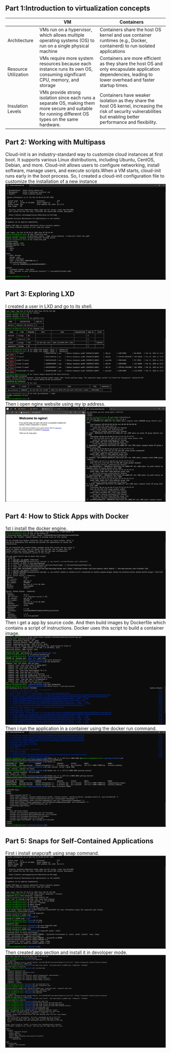 ## Part 1:Introduction to virtualization concepts
|  | VM |Containers |
|----------|----------|----------|
| Architecture  |  VMs run on a hypervisor, which allows multiple operating systems (OS) to run on a single physical machine   |  Containers share the host OS kernel and use container runtimes (e.g., Docker, containerd) to run isolated applications |
| Resource Utilization | VMs require more system resources because each instance runs its own OS, consuming significant CPU, memory, and storage   | Containers are more efficient as they share the host OS and only encapsulate application dependencies, leading to lower overhead and faster startup times.|
|  Insulation Levels     |  VMs provide strong isolation since each runs a separate OS, making them more secure and suitable for running different OS types on the same hardware.       | Containers have weaker isolation as they share the host OS kernel, increasing the risk of security vulnerabilities but enabling better performance and flexibility.     |
## Part 2: Working with Multipass 
Cloud-init is an industry-standard way to customize cloud instances at first boot. It supports various Linux distributions, including Ubuntu, CentOS, Debian, and more. Cloud-init allows users to configure networking, install software, manage users, and execute scripts.When a VM starts, cloud-init runs early in the boot process.
So, I created a cloud-init configuration file to customize the installation of a new instance
![](img/A1.png)
## Part 3: Exploring LXD
I created a user in LXD and go to its shell. 
![](img/A2.png)
Then i open nginx website using my ip address.
![](img/A3.png)
## Part 4: How to Stick Apps with Docker 
1st i install the docker engine.
![](img/A4.png)
Then i get a app by source code. And then build images by Dockerfile which  contains a script of instructions. Docker uses this script to build a container image.
![](img/A5.png)
Then i run the application in a container using the docker run command.
![](img/A6.png)
## Part 5: Snaps for Self-Contained Applications 
First i install snapcraft using snap command.
![](img/A7.png)
Then created app section and install it in devoloper mode.
![](img/A9.png)